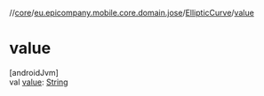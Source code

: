 //[core](../../../index.md)/[eu.epicompany.mobile.core.domain.jose](../index.md)/[EllipticCurve](index.md)/[value](value.md)

# value

[androidJvm]\
val [value](value.md): [String](https://kotlinlang.org/api/latest/jvm/stdlib/kotlin/-string/index.html)
